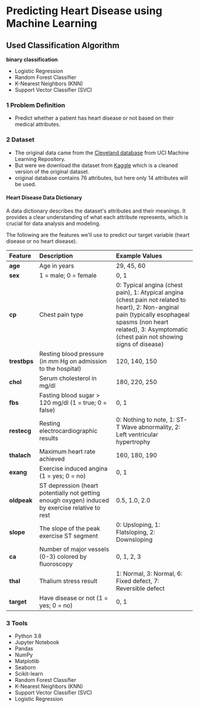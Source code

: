 # Predicting Heart Disease using Machine Learning

## Used Classification Algorithm
**binary classification**
- Logistic Regression
- Random Forest Classifier
- K-Nearest Neighbors (KNN)
- Support Vector Classifier (SVC)

### 1 Problem Definition
* Predict whether a patient has heart disease or not based on their medical attributes.

### 2 Dataset 
* The original data came from the [Cleveland database](https://archive.ics.uci.edu/dataset/45/heart+disease) from UCI Machine Learning Repository.
* But were we download the dataset from [Kaggle](https://www.kaggle.com/datasets/sumaiyatasmeem/heart-disease-classification-dataset) which is a cleaned version of the original dataset.
*  original database contains 76 attributes, but here only 14 attributes will be used.

#### Heart Disease Data Dictionary

A data dictionary describes the dataset's attributes and their meanings. It provides a clear understanding of what each attribute represents, which is crucial for data analysis and modeling.


The following are the features we'll use to predict our target variable (heart disease or no heart disease).

| Feature  | Description | Example Values |
|:-----|:-----|:------|
| **age** | Age in years | 29, 45, 60 |
| **sex** | 1 = male; 0 = female | 0, 1  |
| **cp**  | Chest pain type | 0: Typical angina (chest pain), 1: Atypical angina (chest pain not related to heart), 2: Non-anginal pain (typically esophageal spasms (non heart related), 3: Asymptomatic (chest pain not showing signs of disease) |
| **trestbps** | Resting blood pressure (in mm Hg on admission to the hospital)  | 120, 140, 150 |
| **chol** | Serum cholesterol in mg/dl | 180, 220, 250 |
| **fbs** | Fasting blood sugar > 120 mg/dl (1 = true; 0 = false) | 0, 1 |
| **restecg** | Resting electrocardiographic results | 0: Nothing to note, 1: ST-T Wave abnormality, 2: Left ventricular hypertrophy  |
| **thalach** | Maximum heart rate achieved | 160, 180, 190 |
| **exang**  | Exercise induced angina (1 = yes; 0 = no) | 0, 1 |
| **oldpeak**  | ST depression (heart potentially not getting enough oxygen) induced by exercise relative to rest | 0.5, 1.0, 2.0  |
| **slope** | The slope of the peak exercise ST segment | 0: Upsloping, 1: Flatsloping, 2: Downsloping |
| **ca** | Number of major vessels (0-3) colored by fluoroscopy | 0, 1, 2, 3 |
| **thal** | Thalium stress result  | 1: Normal, 3: Normal, 6: Fixed defect, 7: Reversible defect |
| **target** | Have disease or not (1 = yes; 0 = no) | 0, 1 |

### 3 Tools
* Python 3.8
* Jupyter Notebook
* Pandas
* NumPy
* Matplotlib
* Seaborn
* Scikit-learn
* Random Forest Classifier
* K-Nearest Neighbors (KNN)
* Support Vector Classifier (SVC)
* Logistic Regression